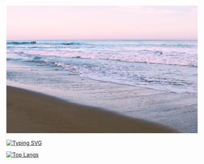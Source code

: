 <img src="./assets/1703138455936.gif" />

[![Typing SVG](https://readme-typing-svg.herokuapp.com?font=ComicMono&pause=1000&random=false&width=435&lines=%3CHelloCoders+%2F%3E)](https://git.io/typing-svg)

[![Top Langs](https://github-readme-stats.vercel.app/api/top-langs/?username=hasnum-stack&hide=html,css,less,scss,pug&layout=compact&bg_color=30,e96443,904e95&title_color=fff&text_color=fff)](https://github.com/anuraghazra/github-readme-stats)



<!--
**hasnum-stack/hasnum-stack** is a ✨ _special_ ✨ repository because its `README.md` (this file) appears on your GitHub profile.

Here are some ideas to get you started:

- 🔭 I’m currently working on ...
- 🌱 I’m currently learning ...
- 👯 I’m looking to collaborate on ...
- 🤔 I’m looking for help with ...
- 💬 Ask me about ...
- 📫 How to reach me: ...
- 😄 Pronouns: ...
- ⚡ Fun fact: ...
-->
